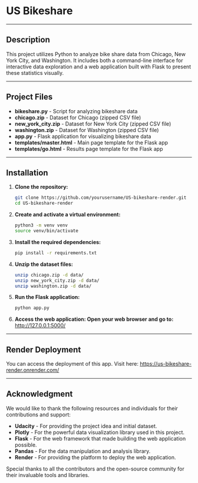 # US Bikeshare 

***

## Description
This project utilizes Python to analyze bike share data from Chicago, New York City, and Washington. It includes both a command-line interface for interactive data exploration and a web application built with Flask to present these statistics visually.
***



## Project Files
- **bikeshare.py** - Script for analyzing bikeshare data
- **chicago.zip** - Dataset for Chicago (zipped CSV file)
- **new_york_city.zip** - Dataset for New York City (zipped CSV file)
- **washington.zip** - Dataset for Washington (zipped CSV file)
- **app.py** - Flask application for visualizing bikeshare data
- **templates/master.html** - Main page template for the Flask app
- **templates/go.html** - Results page template for the Flask app
***

## Installation

1. **Clone the repository:**
   ```bash
   git clone https://github.com/yourusername/US-bikeshare-render.git
   cd US-bikeshare-render
2. **Create and activate a virtual environment:**
    ```bash
    python3 -m venv venv
    source venv/bin/activate
3. **Install the required dependencies:**
    ```bash
    pip install -r requirements.txt
4. **Unzip the dataset files:**
    ```bash
    unzip chicago.zip -d data/
    unzip new_york_city.zip -d data/
    unzip washington.zip -d data/
5. **Run the Flask application:**
    ```bash
    python app.py
6. **Access the web application: Open your web browser and go to:**
http://127.0.0.1:5000/

***

## Render Deployment
You can access the deployment of this app. Visit here: https://us-bikeshare-render.onrender.com/

*** 

## Acknowledgment

We would like to thank the following resources and individuals for their contributions and support:

- **Udacity** - For providing the project idea and initial dataset.
- **Plotly** - For the powerful data visualization library used in this project.
- **Flask** - For the web framework that made building the web application possible.
- **Pandas** - For the data manipulation and analysis library.
- **Render** - For providing the platform to deploy the web application.

Special thanks to all the contributors and the open-source community for their invaluable tools and libraries.

